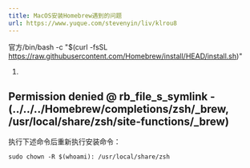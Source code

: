 ```yaml
---
title: MacOS安装Homebrew遇到的问题
url: https://www.yuque.com/stevenyin/liv/klrou8
---
```


官方/bin/bash -c "$(curl -fsSL https://raw.githubusercontent.com/Homebrew/install/HEAD/install.sh)"

1.


<a name="l39pj"></a>

## Permission denied @ rb\_file\_s\_symlink - (../../../Homebrew/completions/zsh/\_brew, /usr/local/share/zsh/site-functions/\_brew)

执行下述命令后重新执行安装命令：

```shell
sudo chown -R $(whoami): /usr/local/share/zsh
```
